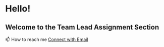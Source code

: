 <h1><b>Hello!</b></h1>
<h2>Welcome to the Team Lead Assignment Section</h2>
📫 How to reach me <a href = "mailto: catherinegracer.ug19.cs@francisxavier.ac.in">Connect with Email</a><br>
